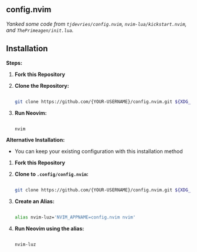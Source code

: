 ## config.nvim

*Yanked some code from `tjdevries/config.nvim`, `nvim-lua/kickstart.nvim`, and `ThePrimeagen/init.lua`.*

## Installation

**Steps:**

1. **Fork this Repository**

2. **Clone the Repository:**

   ```bash

   git clone https://github.com/{YOUR-USERNAME}/config.nvim.git ${XDG_CONFIG_HOME:-$HOME/.config}/nvim

   ```

3. **Run Neovim:**

   ```bash

   nvim

   ```

**Alternative Installation:**

* You can keep your existing configuration with this installation method

1. **Fork this Repository**

2. **Clone to `.config/config.nvim`:**

   ```bash

   git clone https://github.com/{YOUR-USERNAME}/config.nvim.git ${XDG_CONFIG_HOME:-$HOME/.config}/config.nvim

   ```

3. **Create an Alias:**

   ```bash

   alias nvim-luz='NVIM_APPNAME=config.nvim nvim'

   ```

4. **Run Neovim using the alias:**

   ```bash

   nvim-luz

   ```
